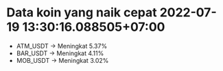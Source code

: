 # Data koin yang naik cepat 2022-07-19 13:30:16.088505+07:00

* ATM_USDT -> Meningkat 5.37%
* BAR_USDT -> Meningkat 4.11%
* MOB_USDT -> Meningkat 3.02%
